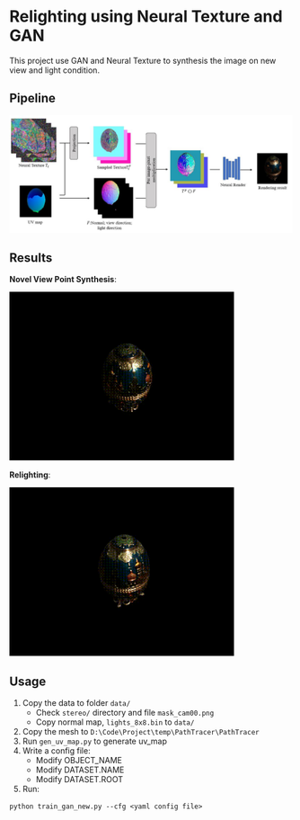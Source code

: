 
# Relighting using Neural Texture and GAN

This project use GAN and Neural Texture to synthesis the image on new view and light condition.


## Pipeline

![image](./docs/imgs/pipeline.png)

## Results

**Novel View Point Synthesis**:

<img src="./docs/imgs/view.gif" width=400>

**Relighting**:

<img src="./docs/imgs/light.gif" width=400>


## Usage

1. Copy the data to folder `data/`
    - Check `stereo/` directory and file `mask_cam00.png` 
    - Copy normal map, `lights_8x8.bin` to `data/`
2. Copy the mesh to `D:\Code\Project\temp\PathTracer\PathTracer`
3. Run `gen_uv_map.py` to generate uv_map
4. Write a config file:
    - Modify OBJECT_NAME
    - Modify DATASET.NAME
    - Modify DATASET.ROOT
5. Run:
```
python train_gan_new.py --cfg <yaml config file>
```


